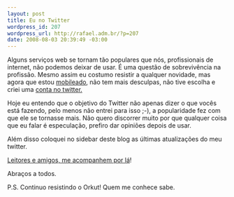 ```yaml
--- 
layout: post
title: Eu no Twitter
wordpress_id: 207
wordpress_url: http://rafael.adm.br/?p=207
date: 2008-08-03 20:39:49 -03:00
---
```

Alguns serviços web se tornam tão populares que nós, profissionais de internet, não podemos deixar de usar. É uma questão de sobrevivência na profissão. Mesmo assim eu costumo resistir a qualquer novidade, mas agora que estou <a href="http://rafael.adm.br/p/off-topic-mobileado-no-que-isso-vai-dar/">mobileado</a>, não tem mais desculpas, não tive escolha e criei uma <a href="http://twitter.com/rafaelp">conta no twitter.</a>

Hoje eu entendo que o objetivo do Twitter não apenas dizer o que vocês está fazendo, pelo menos não entrei para isso ;-), a popularidade fez com que ele se tornasse mais. Não quero discorrer muito por que qualquer coisa que eu falar é especulação, prefiro dar opiniões depois de usar.

Além disso coloquei no sidebar deste blog as últimas atualizações do meu twitter.

<a href="http://twitter.com/rafaelp">Leitores e amigos, me acompanhem por lá</a>!

Abraços a todos.

P.S. Continuo resistindo o Orkut! Quem me conhece sabe.
